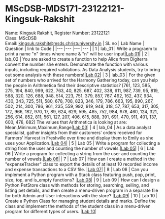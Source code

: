 # MScDSB-MDS171-23122121-Kingsuk-Rakshit
Name: Kingsuk Rakshit, 
Register Number: 23122121   
Class: MScDSB   
Email: kingsuk.rakshit@msds.christuniversity.in
| SL no | Lab Name | Question | link to Code |
|---    |---       |---       |---           |
| 1     | lab_01   | Write a prograem to print a name "n" times where name & "n" will be user input|<a href="Lab 01">Lab 01</a>|
| 2     | lab_02   | You are asked to create a function to help Alice from Digiterra convert the number she enters. Demonstrate the function with various inputs, including required validations. As Data Analysis students, try to bring out some analysis with these numbers!|<a href="Lab 02">Lab 02</a>|
| 3     | lab_03   | For the given set of numbers who arrived for the Harmony Gathering today, can you help the people in Arithmetica find their descriptive statistics? [761, 123, 585, 275, 194, 840, 999, 622, 763, 40, 825, 687, 402, 338, 611, 987, 739, 95, 819, 568, 320, 126, 688, 948, 514, 223, 751, 379, 857, 767, 492, 162, 437, 934, 430, 343, 725, 511, 580, 678, 708, 823, 346, 179, 786, 663, 195, 890, 267, 502, 214, 300, 786, 961, 235, 559, 992, 919, 948, 318, 57, 787, 653, 317, 305, 172, 966, 182, 970, 17, 89, 624, 629, 595, 485, 752, 984, 978, 460, 124, 321, 256, 614, 852, 811, 561, 127, 207, 406, 615, 888, 391, 691, 470, 911, 401, 137, 600, 478, 682] The values that Arithmetica is looking at are: Mean,Minimum,Maximum,Range|<a href="Lab 03">Lab 03</a>|
| 4     | lab_04   | As a data analyst specialist, gather insights from their customers' orders received for Farmers' Harvest in Freshville over time and display them to Emily as she uses your Application.|<a href="Lab 04">Lab 04</a>|
| 5     | Lab 05   | Write a program for collecting a string from the user and counting the number of vowels.|<a href="Lab 05">Lab 05</a>|
| 6  | Lab 06   | Write a program for collecting a string from the user and counting the number of vowels.|<a href="Lab 06">Lab 06</a>|
| 7  | Lab 07   | How can I create a method in the "expenseTracker" class to export the details of at least 10 recorded income and expense transactions to a CSV file. |<a href="Lab 07">Lab 07</a>|
| 8  | Lab 08   | Can you implement a Python program with a Stack class featuring push, pop, print, size, top, and is_empty functions? |<a href="Lab 08">Lab 08</a>|
| 9  | Lab 09   | How can I design a Python PetStore class with methods for storing, searching, selling, and listing pet details, and then create a menu-driven program in a separate file for both Admin and User interactions with the store? |<a href="Lab 09">Lab 09</a>|
| 10 | Lab 10   | Create a Python Class for managing student details and marks. Define the class and implement the methods of the student class in a menu-driven program for different types of users. |<a href="Lab 10">Lab 10</a>|
